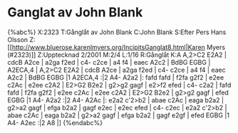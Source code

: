 # Ganglat av John Blank

{%abc%}
X:2323
T:Gånglåt av John Blank
C:John Blank
S:Efter Pers Hans Olsson
Z:[[http://www.bluerose.karenlmyers.org/IncipitsGanglat8.html|Karen Myers (#2323)]]
Z:Upptecknad 2/2001
M:2/4
L:1/16
R:Gånglåt
K:A
A,2>C2 E2A2 | cdcB A2ce | a2ga f2ed | c4- c2ce | a4 f4 | eaec A2c2 |
BdBG EGBG | A2ECA,4 | A,2>C2 E2A2 | cdcB A2ce | a2ga f2ed | c4- c2ce | a4 f4 |
eaec A2c2 | BdBG EGBG |1 A2ECA,4 :|2 A4- A2a2 |: fafd fafd | f2fa g2f2 |
e2ee c2Ac | e2ee c2A2 | E2>G2 B2e2 | g2>g2 gagf | e2>f2 efed | c4- c2a2 |
fafd fafd | f2fa g2f2 | e2ee c2Ac | e2ee c2A2 | E2>G2 B2e2 | g2>g2 gagf |
efed EGBG |1 A4- A2a2 :|2 A4- A2Ac |: e2a2 c'2>b2 | abae c2Ac |
eaga b2a2 | g2>a2 gagf | efga b2a2 | gagf e2ec | e2ec efed |
c4- c2ec | e2a2 c'2>b2 | abae c2Ac | eaga b2a2 | g2>a2 gagf |
efga b2a2 | gagf e2gf | efed EGBG |1 A4- A2ec :|2 A8 |]
{%endabc%}

